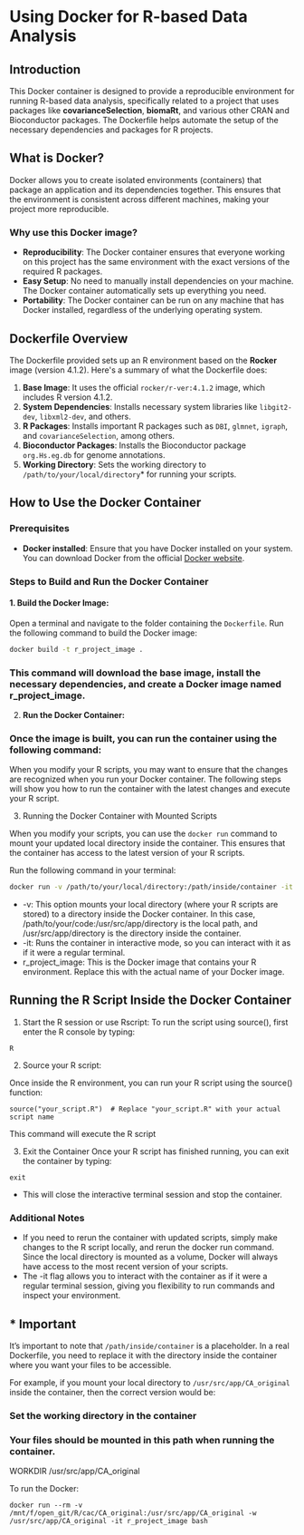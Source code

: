 # Using Docker for R-based Data Analysis

## Introduction

This Docker container is designed to provide a reproducible environment for running R-based data analysis, specifically related to a project that uses packages like **covarianceSelection**, **biomaRt**, and various other CRAN and Bioconductor packages. The Dockerfile helps automate the setup of the necessary dependencies and packages for R projects.

## What is Docker?

Docker allows you to create isolated environments (containers) that package an application and its dependencies together. This ensures that the environment is consistent across different machines, making your project more reproducible.

### Why use this Docker image?

- **Reproducibility**: The Docker container ensures that everyone working on this project has the same environment with the exact versions of the required R packages.
- **Easy Setup**: No need to manually install dependencies on your machine. The Docker container automatically sets up everything you need.
- **Portability**: The Docker container can be run on any machine that has Docker installed, regardless of the underlying operating system.

## Dockerfile Overview

The Dockerfile provided sets up an R environment based on the **Rocker** image (version 4.1.2). Here's a summary of what the Dockerfile does:

1. **Base Image**: It uses the official `rocker/r-ver:4.1.2` image, which includes R version 4.1.2.
2. **System Dependencies**: Installs necessary system libraries like `libgit2-dev`, `libxml2-dev`, and others.
3. **R Packages**: Installs important R packages such as `DBI`, `glmnet`, `igraph`, and `covarianceSelection`, among others.
4. **Bioconductor Packages**: Installs the Bioconductor package `org.Hs.eg.db` for genome annotations.
5. **Working Directory**: Sets the working directory to `/path/to/your/local/directory`* for running your scripts.

## How to Use the Docker Container

### Prerequisites

- **Docker installed**: Ensure that you have Docker installed on your system. You can download Docker from the official [Docker website](https://www.docker.com/get-started).

### Steps to Build and Run the Docker Container

#### 1. Build the Docker Image:

   Open a terminal and navigate to the folder containing the `Dockerfile`. Run the following command to build the Docker image:

   ```bash
   docker build -t r_project_image .

   ```

### This command will download the base image, install the necessary dependencies, and create a Docker image named r_project_image.

2. **Run the Docker Container:**

### Once the image is built, you can run the container using the following command:

When you modify your R scripts, you may want to ensure that the changes are recognized when you run your Docker container. The following steps will show you how to run the container with the latest changes and execute your R script.

3. Running the Docker Container with Mounted Scripts

When you modify your scripts, you can use the `docker run` command to mount your updated local directory inside the container. This ensures that the container has access to the latest version of your R scripts.

Run the following command in your terminal:

```bash
docker run -v /path/to/your/local/directory:/path/inside/container -it r_project_image
```
* -v: This option mounts your local directory (where your R scripts are stored) to a directory inside the Docker container. In this case, /path/to/your/code:/usr/src/app/directory is the local path, and /usr/src/app/directory is the directory inside the container.
* -it: Runs the container in interactive mode, so you can interact with it as if it were a regular terminal.
* r_project_image: This is the Docker image that contains your R environment. Replace this with the actual name of your Docker image.

## Running the R Script Inside the Docker Container
1. Start the R session or use Rscript:
To run the script using source(), first enter the R console by typing:

```
R
```

2. Source your R script:

Once inside the R environment, you can run your R script using the source() function:

```
source("your_script.R")  # Replace "your_script.R" with your actual script name
```
This command will execute the R script

3. Exit the Container
Once your R script has finished running, you can exit the container by typing:
```
exit
```
* This will close the interactive terminal session and stop the container.

### Additional Notes

* If you need to rerun the container with updated scripts, simply make changes to the R script locally, and rerun the docker run command. Since the local directory is mounted as a volume, Docker will always have access to the most recent version of your scripts.
* The -it flag allows you to interact with the container as if it were a regular terminal session, giving you flexibility to run commands and inspect your environment.

## * Important
It’s important to note that `/path/inside/container` is a placeholder. In a real Dockerfile, you need to replace it with the directory inside the container where you want your files to be accessible.

For example, if you mount your local directory to `/usr/src/app/CA_original` inside the container, then the correct version would be:

### Set the working directory in the container
### Your files should be mounted in this path when running the container.
WORKDIR /usr/src/app/CA_original

To run the Docker:

```
docker run --rm -v /mnt/f/open_git/R/cac/CA_original:/usr/src/app/CA_original -w /usr/src/app/CA_original -it r_project_image bash
```
